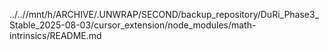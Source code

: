 ../..//mnt/h/ARCHIVE/.UNWRAP/SECOND/backup_repository/DuRi_Phase3_Stable_2025-08-03/cursor_extension/node_modules/math-intrinsics/README.md